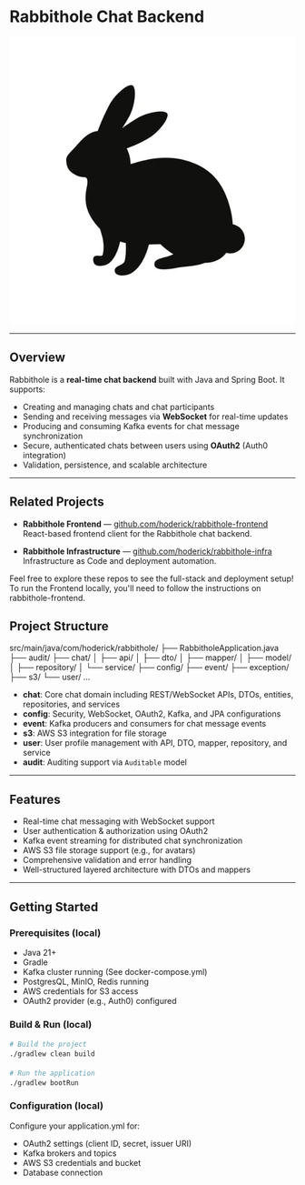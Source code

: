 # Rabbithole Chat Backend

![rabbithole-sillhouette.jpg](assets/rabbithole-sillhouette.jpg)  

---

## Overview

Rabbithole is a **real-time chat backend** built with Java and Spring Boot. It supports:

- Creating and managing chats and chat participants
- Sending and receiving messages via **WebSocket** for real-time updates
- Producing and consuming Kafka events for chat message synchronization
- Secure, authenticated chats between users using **OAuth2** (Auth0 integration)
- Validation, persistence, and scalable architecture

---

## Related Projects

- **Rabbithole Frontend** — [github.com/hoderick/rabbithole-frontend](https://github.com/rikkih/RabbitHoleWeb)  
  React-based frontend client for the Rabbithole chat backend.

- **Rabbithole Infrastructure** — [github.com/hoderick/rabbithole-infra](https://github.com/rikkih/RabbitHoleInfra)  
  Infrastructure as Code and deployment automation.

Feel free to explore these repos to see the full-stack and deployment setup!
To run the Frontend locally, you'll need to follow the instructions on rabbithole-frontend.

## Project Structure

src/main/java/com/hoderick/rabbithole/
├── RabbitholeApplication.java
├── audit/
├── chat/
│   ├── api/
│   ├── dto/
│   ├── mapper/
│   ├── model/
│   ├── repository/
│   └── service/
├── config/
├── event/
├── exception/
├── s3/
└── user/
...

- **chat**: Core chat domain including REST/WebSocket APIs, DTOs, entities, repositories, and services
- **config**: Security, WebSocket, OAuth2, Kafka, and JPA configurations
- **event**: Kafka producers and consumers for chat message events
- **s3**: AWS S3 integration for file storage
- **user**: User profile management with API, DTO, mapper, repository, and service
- **audit**: Auditing support via `Auditable` model

---

## Features

- Real-time chat messaging with WebSocket support
- User authentication & authorization using OAuth2
- Kafka event streaming for distributed chat synchronization
- AWS S3 file storage support (e.g., for avatars)
- Comprehensive validation and error handling
- Well-structured layered architecture with DTOs and mappers

---

## Getting Started

### Prerequisites (local)

- Java 21+
- Gradle
- Kafka cluster running (See docker-compose.yml)
- PostgresQL, MinIO, Redis running
- AWS credentials for S3 access
- OAuth2 provider (e.g., Auth0) configured

### Build & Run (local)

```bash
# Build the project
./gradlew clean build

# Run the application
./gradlew bootRun
```

### Configuration (local)
Configure your application.yml for:

- OAuth2 settings (client ID, secret, issuer URI)
- Kafka brokers and topics
- AWS S3 credentials and bucket
- Database connection

